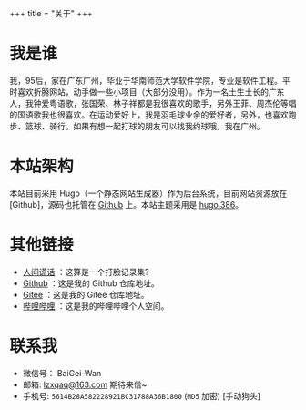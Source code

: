 +++
title = "关于"
+++

# 我是谁
我，95后，家在广东广州，毕业于华南师范大学软件学院，专业是软件工程。平时喜欢折腾网站，动手做一些小项目（大部分没用）。作为一名土生土长的广东人，我钟爱粤语歌，张国荣、林子祥都是我很喜欢的歌手，另外王菲、周杰伦等唱的国语歌我也很喜欢。在运动爱好上，我是羽毛球业余的爱好者，另外，也喜欢跑步、篮球、骑行。如果有想一起打球的朋友可以找我约球哦，我在广州。

# 本站架构
本站目前采用 Hugo（一个静态网站生成器）作为后台系统，目前网站资源放在 [Github]，源码也托管在 [Github](https://github.com/lzxqaq/blog_source.git) 上。本站主题采用是 [hugo.386](https://themes.gohugo.io/hugo.386/)。

# 其他链接
* [人间谎话](http://lzxqaq.com) ：这算是一个打脸记录集?
* [Github](https://github.com/lzxqaq) ：这是我的 Github 仓库地址。
* [Gitee](https://gitee.com/lzxqaq) ：这是我的 Gitee 仓库地址。
* [哔哩哔哩](https://space.bilibili.com/404289432) ：这是我的哔哩哔哩个人空间。


# 联系我
* 微信号： BaiGei-Wan
* 邮箱: [lzxqaq@163.com](mailto:lzxqaq@163.com)  期待来信~
* 手机号: `5614B28A582228921BC31788A36B1800` (`MD5` 加密) [手动狗头]
